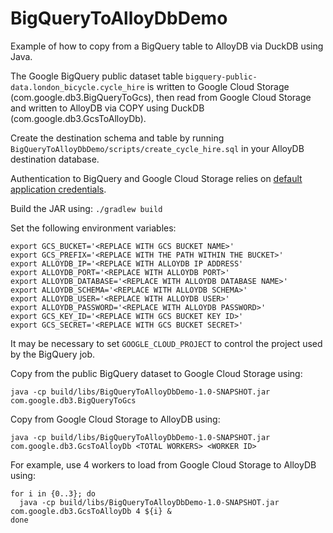 BigQueryToAlloyDbDemo
=====================

Example of how to copy from a BigQuery table to AlloyDB via DuckDB using Java.

The Google BigQuery public dataset table
`bigquery-public-data.london_bicycle.cycle_hire` is written to Google Cloud
Storage (com.google.db3.BigQueryToGcs), then read from Google Cloud Storage and
written to AlloyDB via COPY using DuckDB (com.google.db3.GcsToAlloyDb).

Create the destination schema and table by running
`BigQueryToAlloyDbDemo/scripts/create_cycle_hire.sql` in your AlloyDB
destination database.

Authentication to BigQuery and Google Cloud Storage relies on [default
application
credentials](https://cloud.google.com/docs/authentication/application-default-credentials).

Build the JAR using: `./gradlew build`

Set the following environment variables:

```
export GCS_BUCKET='<REPLACE WITH GCS BUCKET NAME>'
export GCS_PREFIX='<REPLACE WITH THE PATH WITHIN THE BUCKET>'
export ALLOYDB_IP='<REPLACE WITH ALLOYDB IP ADDRESS'
export ALLOYDB_PORT='<REPLACE WITH ALLOYDB PORT>'
export ALLOYDB_DATABASE='<REPLACE WITH ALLOYDB DATABASE NAME>'
export ALLOYDB_SCHEMA='<REPLACE WITH ALLOYDB SCHEMA>'
export ALLOYDB_USER='<REPLACE WITH ALLOYDB USER>'
export ALLOYDB_PASSWORD='<REPLACE WITH ALLOYDB PASSWORD>'
export GCS_KEY_ID='<REPLACE WITH GCS BUCKET KEY ID>'
export GCS_SECRET='<REPLACE WITH GCS BUCKET SECRET>'
```

It may be necessary to set `GOOGLE_CLOUD_PROJECT` to control the project used
by the BigQuery job.

Copy from the public BigQuery dataset to Google Cloud Storage using:

```
java -cp build/libs/BigQueryToAlloyDbDemo-1.0-SNAPSHOT.jar com.google.db3.BigQueryToGcs
```

Copy from Google Cloud Storage to AlloyDB using:

```
java -cp build/libs/BigQueryToAlloyDbDemo-1.0-SNAPSHOT.jar com.google.db3.GcsToAlloyDb <TOTAL WORKERS> <WORKER ID>
```

For example, use 4 workers to load from Google Cloud Storage to AlloyDB using:

```
for i in {0..3}; do
  java -cp build/libs/BigQueryToAlloyDbDemo-1.0-SNAPSHOT.jar com.google.db3.GcsToAlloyDb 4 ${i} &
done
```
